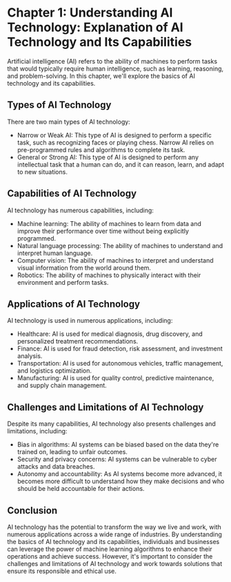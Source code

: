Chapter 1: Understanding AI Technology: Explanation of AI Technology and Its Capabilities
=========================================================================================

Artificial intelligence (AI) refers to the ability of machines to perform tasks that would typically require human intelligence, such as learning, reasoning, and problem-solving. In this chapter, we'll explore the basics of AI technology and its capabilities.

Types of AI Technology
----------------------

There are two main types of AI technology:

* Narrow or Weak AI: This type of AI is designed to perform a specific task, such as recognizing faces or playing chess. Narrow AI relies on pre-programmed rules and algorithms to complete its task.
* General or Strong AI: This type of AI is designed to perform any intellectual task that a human can do, and it can reason, learn, and adapt to new situations.

Capabilities of AI Technology
-----------------------------

AI technology has numerous capabilities, including:

* Machine learning: The ability of machines to learn from data and improve their performance over time without being explicitly programmed.
* Natural language processing: The ability of machines to understand and interpret human language.
* Computer vision: The ability of machines to interpret and understand visual information from the world around them.
* Robotics: The ability of machines to physically interact with their environment and perform tasks.

Applications of AI Technology
-----------------------------

AI technology is used in numerous applications, including:

* Healthcare: AI is used for medical diagnosis, drug discovery, and personalized treatment recommendations.
* Finance: AI is used for fraud detection, risk assessment, and investment analysis.
* Transportation: AI is used for autonomous vehicles, traffic management, and logistics optimization.
* Manufacturing: AI is used for quality control, predictive maintenance, and supply chain management.

Challenges and Limitations of AI Technology
-------------------------------------------

Despite its many capabilities, AI technology also presents challenges and limitations, including:

* Bias in algorithms: AI systems can be biased based on the data they're trained on, leading to unfair outcomes.
* Security and privacy concerns: AI systems can be vulnerable to cyber attacks and data breaches.
* Autonomy and accountability: As AI systems become more advanced, it becomes more difficult to understand how they make decisions and who should be held accountable for their actions.

Conclusion
----------

AI technology has the potential to transform the way we live and work, with numerous applications across a wide range of industries. By understanding the basics of AI technology and its capabilities, individuals and businesses can leverage the power of machine learning algorithms to enhance their operations and achieve success. However, it's important to consider the challenges and limitations of AI technology and work towards solutions that ensure its responsible and ethical use.
